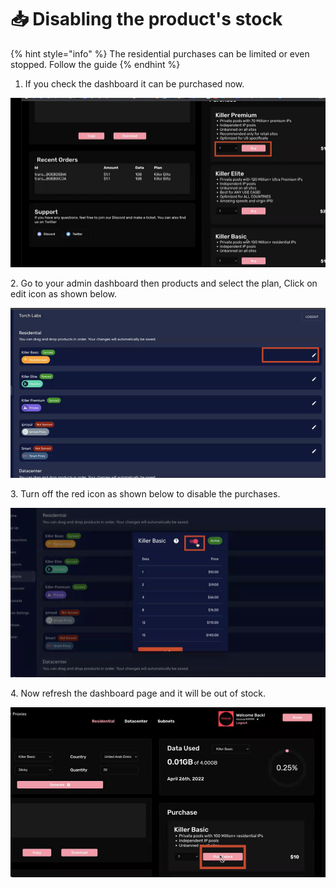 # 📥 Disabling the product's stock

{% hint style="info" %}
The residential purchases can be limited or even stopped. Follow the guide&#x20;
{% endhint %}

1. If you check the dashboard it can be purchased now.

![](<../.gitbook/assets/1 (71) (3).png>)

2\. Go to your admin dashboard then products and select the plan, Click on edit icon as shown below.

![](<../.gitbook/assets/1 (72) (5).png>)

3\. Turn off the red icon as shown below to disable the purchases.&#x20;

![](<../.gitbook/assets/1 (73) (4).png>)

4\. Now refresh the dashboard page and it will be out of stock.

![](<../.gitbook/assets/1 (74).png>)
